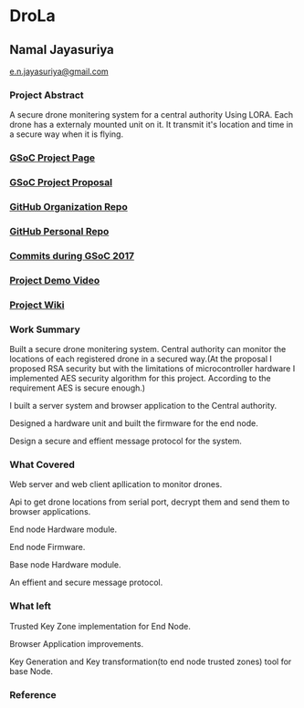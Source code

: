 # DroLa

## Namal Jayasuriya
e.n.jayasuriya@gmail.com

### Project Abstract
A secure drone monitering system for a central authority Using LORA. Each drone has a externaly mounted unit on it. It transmit it's location and time in a secure way when it is flying. 

### [GSoC Project Page](https://summerofcode.withgoogle.com/projects/#5995323712339968)

### [GSoC Project Proposal](https://storage.googleapis.com/summerofcode-prod.appspot.com/gsoc/core_project/doc/5863729068507136_1491227001_DroLaproposal_.pdf?Expires=1503747614&GoogleAccessId=summerofcode-prod%40appspot.gserviceaccount.com&Signature=I6S94JK%2F46hxAXRjdLnrRMGkxngUikM2hBL61Dt6P9nZNQztrw6ZNVdrQdhaZf7staD2uzC8ymc21V0eVW4ih76YWeKjNioLsQ7TkDM3PUDg9KpOp557MqGm5CRV4A3VSbecFgpoBqj%2FsFmLgA8lqGiQB%2F2ZzMFY1ZFWbhQAT2FZ76Rlhzqb2lGBnpP52HMrcka7kd6oG0pClUCsKrhya3LQIg9VK2qbwpbqM5EEwuJV%2B8MrzE%2BGeLsH1P4wfnRVyDkYwCDf%2BXYq00c%2BKALBfCsWI7q7sF%2BD04KfJcfF7F4ZAbVEGaxZL61Ha6sQVCx2EmTCpnEyri9ztYj4zU2zkw%3D%3D)

### [GitHub Organization Repo](https://github.com/scorelab/drola)

### [GitHub Personal Repo](https://github.com/NamalJayasuriya/drola)

### [Commits during GSoC 2017](https://github.com/NamalJayasuriya/drola/commits/master)

### [Project Demo Video](https://www.youtube.com/watch?v=1I--f2gv1WM&list=UUuT-aJUcxQLe6E5IRniEX6A&index=1)

### [Project Wiki](https://github.com/NamalJayasuriya/drola/wiki/Drola)

### Work Summary

Built a secure drone monitering system. Central authority can monitor the locations of each registered drone in a secured way.(At the proposal I proposed RSA security but with the limitations of microcontroller hardware I implemented AES security algorithm for this project. According to the requirement AES is secure enough.) 

I built a server system and browser application to the Central authority.

Designed a hardware unit and built the firmware for the end node.

Design a secure and effient message protocol for the system.


### What Covered

Web server and web client apllication to monitor drones.

Api to get drone locations from serial port, decrypt them and send them to browser applications.

End node Hardware module.

End node Firmware.

Base node Hardware module.

An effient and secure message protocol.


### What left

Trusted Key Zone implementation for End Node.

Browser Application improvements.

Key Generation and Key transformation(to end node trusted zones) tool for base Node.

### Reference
